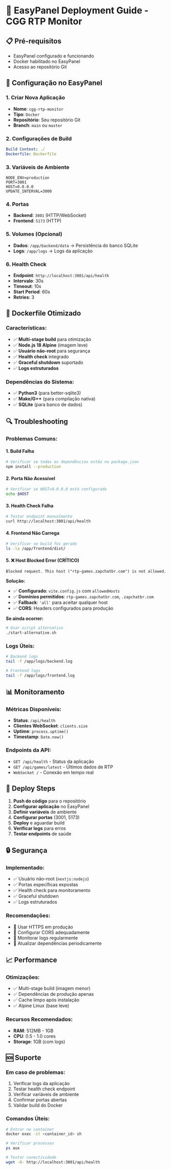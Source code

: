 # 🚀 EasyPanel Deployment Guide - CGG RTP Monitor

## 📋 Pré-requisitos
- EasyPanel configurado e funcionando
- Docker habilitado no EasyPanel
- Acesso ao repositório Git

## 🔧 Configuração no EasyPanel

### 1. Criar Nova Aplicação
- **Nome**: `cgg-rtp-monitor`
- **Tipo**: `Docker`
- **Repositório**: Seu repositório Git
- **Branch**: `main` ou `master`

### 2. Configurações de Build
```yaml
Build Context: ./
Dockerfile: Dockerfile
```

### 3. Variáveis de Ambiente
```env
NODE_ENV=production
PORT=3001
HOST=0.0.0.0
UPDATE_INTERVAL=3000
```

### 4. Portas
- **Backend**: `3001` (HTTP/WebSocket)
- **Frontend**: `5173` (HTTP)

### 5. Volumes (Opcional)
- **Dados**: `/app/backend/data` → Persistência do banco SQLite
- **Logs**: `/app/logs` → Logs da aplicação

### 6. Health Check
- **Endpoint**: `http://localhost:3001/api/health`
- **Intervalo**: 30s
- **Timeout**: 10s
- **Start Period**: 60s
- **Retries**: 3

## 🐳 Dockerfile Otimizado

### Características:
- ✅ **Multi-stage build** para otimização
- ✅ **Node.js 18 Alpine** (imagem leve)
- ✅ **Usuário não-root** para segurança
- ✅ **Health check** integrado
- ✅ **Graceful shutdown** suportado
- ✅ **Logs estruturados**

### Dependências do Sistema:
- ✅ **Python3** (para better-sqlite3)
- ✅ **Make/G++** (para compilação nativa)
- ✅ **SQLite** (para banco de dados)

## 🔍 Troubleshooting

### Problemas Comuns:

#### 1. Build Falha
```bash
# Verificar se todas as dependências estão no package.json
npm install --production
```

#### 2. Porta Não Acessível
```bash
# Verificar se HOST=0.0.0.0 está configurado
echo $HOST
```

#### 3. Health Check Falha
```bash
# Testar endpoint manualmente
curl http://localhost:3001/api/health
```

#### 4. Frontend Não Carrega
```bash
# Verificar se build foi gerado
ls -la /app/frontend/dist/
```

#### 5. ❌ Host Blocked Error (CRÍTICO)
```
Blocked request. This host ("rtp-games.zapchatbr.com") is not allowed.
```

**Solução:**
- ✅ **Configurado**: `vite.config.js` com `allowedHosts`
- ✅ **Domínios permitidos**: `rtp-games.zapchatbr.com`, `.zapchatbr.com`
- ✅ **Fallback**: `'all'` para aceitar qualquer host
- ✅ **CORS**: Headers configurados para produção

**Se ainda ocorrer:**
```bash
# Usar script alternativo
./start-alternative.sh
```

### Logs Úteis:
```bash
# Backend logs
tail -f /app/logs/backend.log

# Frontend logs  
tail -f /app/logs/frontend.log
```

## 📊 Monitoramento

### Métricas Disponíveis:
- **Status**: `/api/health`
- **Clientes WebSocket**: `clients.size`
- **Uptime**: `process.uptime()`
- **Timestamp**: `Date.now()`

### Endpoints da API:
- `GET /api/health` - Status da aplicação
- `GET /api/games/latest` - Últimos dados de RTP
- `WebSocket /` - Conexão em tempo real

## 🚀 Deploy Steps

1. **Push do código** para o repositório
2. **Configurar aplicação** no EasyPanel
3. **Definir variáveis** de ambiente
4. **Configurar portas** (3001, 5173)
5. **Deploy** e aguardar build
6. **Verificar logs** para erros
7. **Testar endpoints** de saúde

## 🔒 Segurança

### Implementado:
- ✅ Usuário não-root (`nextjs:nodejs`)
- ✅ Portas específicas expostas
- ✅ Health check para monitoramento
- ✅ Graceful shutdown
- ✅ Logs estruturados

### Recomendações:
- 🔐 Usar HTTPS em produção
- 🔐 Configurar CORS adequadamente
- 🔐 Monitorar logs regularmente
- 🔐 Atualizar dependências periodicamente

## 📈 Performance

### Otimizações:
- ✅ Multi-stage build (imagem menor)
- ✅ Dependências de produção apenas
- ✅ Cache limpo após instalação
- ✅ Alpine Linux (base leve)

### Recursos Recomendados:
- **RAM**: 512MB - 1GB
- **CPU**: 0.5 - 1.0 cores
- **Storage**: 1GB (com logs)

## 🆘 Suporte

### Em caso de problemas:
1. Verificar logs da aplicação
2. Testar health check endpoint
3. Verificar variáveis de ambiente
4. Confirmar portas abertas
5. Validar build do Docker

### Comandos Úteis:
```bash
# Entrar no container
docker exec -it <container_id> sh

# Verificar processos
ps aux

# Testar conectividade
wget -O- http://localhost:3001/api/health
```

